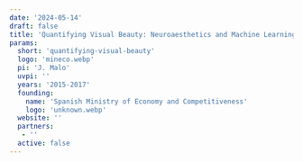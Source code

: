 ```yaml
---
date: '2024-05-14'
draft: false
title: 'Quantifying Visual Beauty: Neuroaesthetics and Machine Learning'
params:
  short: 'quantifying-visual-beauty'
  logo: 'mineco.webp'
  pi: 'J. Malo'
  uvpi: ''
  years: '2015-2017'
  founding: 
    name: 'Spanish Ministry of Economy and Competitiveness'
    logo: 'unknown.webp'
  website: ''
  partners: 
   - '' 
  active: false
---
```

